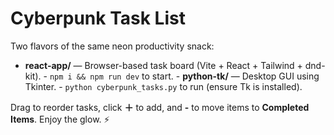# Cyberpunk Task List

Two flavors of the same neon productivity snack:
- **react-app/** — Browser-based task board (Vite + React + Tailwind + dnd-kit).    - `npm i && npm run dev` to start.  - **python-tk/** — Desktop GUI using Tkinter.    - `python cyberpunk_tasks.py` to run (ensure Tk is installed).

Drag to reorder tasks, click **＋** to add, and **-** to move items to **Completed Items**. Enjoy the glow. ⚡
